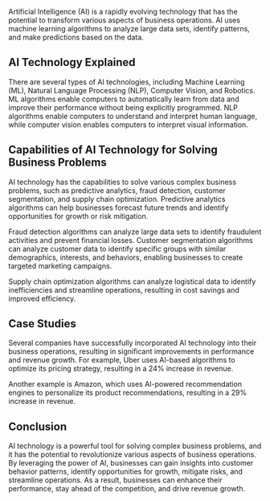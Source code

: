 
Artificial Intelligence (AI) is a rapidly evolving technology that has the potential to transform various aspects of business operations. AI uses machine learning algorithms to analyze large data sets, identify patterns, and make predictions based on the data.

AI Technology Explained
-----------------------

There are several types of AI technologies, including Machine Learning (ML), Natural Language Processing (NLP), Computer Vision, and Robotics. ML algorithms enable computers to automatically learn from data and improve their performance without being explicitly programmed. NLP algorithms enable computers to understand and interpret human language, while computer vision enables computers to interpret visual information.

Capabilities of AI Technology for Solving Business Problems
-----------------------------------------------------------

AI technology has the capabilities to solve various complex business problems, such as predictive analytics, fraud detection, customer segmentation, and supply chain optimization. Predictive analytics algorithms can help businesses forecast future trends and identify opportunities for growth or risk mitigation.

Fraud detection algorithms can analyze large data sets to identify fraudulent activities and prevent financial losses. Customer segmentation algorithms can analyze customer data to identify specific groups with similar demographics, interests, and behaviors, enabling businesses to create targeted marketing campaigns.

Supply chain optimization algorithms can analyze logistical data to identify inefficiencies and streamline operations, resulting in cost savings and improved efficiency.

Case Studies
------------

Several companies have successfully incorporated AI technology into their business operations, resulting in significant improvements in performance and revenue growth. For example, Uber uses AI-based algorithms to optimize its pricing strategy, resulting in a 24% increase in revenue.

Another example is Amazon, which uses AI-powered recommendation engines to personalize its product recommendations, resulting in a 29% increase in revenue.

Conclusion
----------

AI technology is a powerful tool for solving complex business problems, and it has the potential to revolutionize various aspects of business operations. By leveraging the power of AI, businesses can gain insights into customer behavior patterns, identify opportunities for growth, mitigate risks, and streamline operations. As a result, businesses can enhance their performance, stay ahead of the competition, and drive revenue growth.
